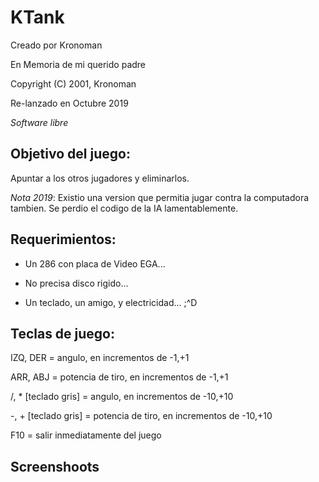 # KTank

Creado por Kronoman

En Memoria de mi querido padre

Copyright (C) 2001, Kronoman

Re-lanzado en Octubre 2019

*Software libre*

## Objetivo del juego:

Apuntar a los otros jugadores y eliminarlos.

*Nota 2019*: Existio una version que permitia jugar contra la computadora tambien. Se perdio el codigo de la IA lamentablemente.

## Requerimientos:


* Un 286 con placa de Video EGA... 

* No precisa disco rigido...

* Un teclado, un amigo, y electricidad... ;^D


## Teclas de juego:

IZQ, DER = angulo, en incrementos de -1,+1

ARR, ABJ = potencia de tiro, en incrementos de -1,+1

/, * [teclado gris] = angulo, en incrementos de -10,+10

-, + [teclado gris] = potencia de tiro, en incrementos de -10,+10

F10 = salir inmediatamente del juego 

## Screenshoots



